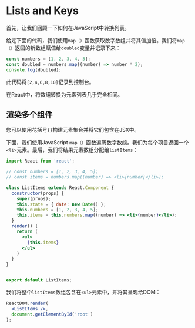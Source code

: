 # Lists and Keys

首先，让我们回顾一下如何在JavaScript中转换列表。

给定下面的代码，我们使用`map（）`函数获取数字数组并将其值加倍。我们将`map（）`返回的新数组赋值给`doubled`变量并记录下来：

```js
const numbers = [1, 2, 3, 4, 5];
const doubled = numbers.map((number) => number * 2);
console.log(doubled);
```

此代码将`[2,4,6,8,10]`记录到控制台。

在React中，将数组转换为元素列表几乎完全相同。

## 渲染多个组件

您可以使用花括号`{}`构建元素集合并将它们包含在JSX中。

下面，我们使用JavaScript `map（）`函数遍历数字数组。我们为每个项目返回一个`<li>`元素。最后，我们将结果元素数组分配给`listItems`：

```jsx
import React from 'react';

// const numbers = [1, 2, 3, 4, 5];
// const items = numbers.map((number) => <li>{number}</li>);

class ListItems extends React.Component {
  constructor(props) {
    super(props);
    this.state = { date: new Date() };
    this.numbers = [1, 2, 3, 4, 5];
    this.items = this.numbers.map((number) => <li>{number}</li>);
  }
  render() {
    return (
      <ul>
        {this.items}
      </ul>
    )
  }
}


export default ListItems;
```

我们将整个`listItems`数组包含在`<ul>`元素中，并将其呈现给DOM：

```jsx
ReactDOM.render(
  <ListItems />,
  document.getElementById('root')
);
```
